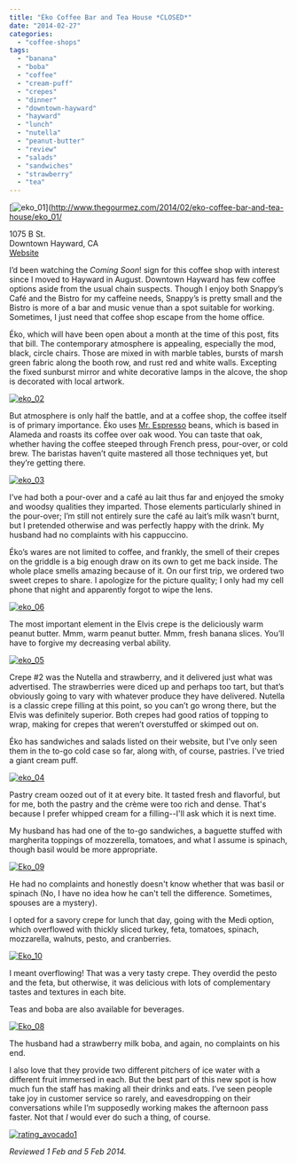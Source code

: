 ```yaml
---
title: "Éko Coffee Bar and Tea House *CLOSED*"
date: "2014-02-27"
categories: 
  - "coffee-shops"
tags: 
  - "banana"
  - "boba"
  - "coffee"
  - "cream-puff"
  - "crepes"
  - "dinner"
  - "downtown-hayward"
  - "hayward"
  - "lunch"
  - "nutella"
  - "peanut-butter"
  - "review"
  - "salads"
  - "sandwiches"
  - "strawberry"
  - "tea"
---
```


[![eko_01](http://s3.amazonaws.com/thegourmez-wpmedia/2014/02/eko_01-500x317.jpg)](http://www.thegourmez.com/2014/02/eko-coffee-bar-and-tea-house/eko_01/

1075 B St.\
Downtown Hayward, CA\
[Website](http://www.eko-coffee.com/)

I’d been watching the _Coming Soon_! sign for this coffee shop with interest since I moved to Hayward in August. Downtown Hayward has few coffee options aside from the usual chain suspects. Though I enjoy both Snappy’s Café and the Bistro for my caffeine needs, Snappy’s is pretty small and the Bistro is more of a bar and music venue than a spot suitable for working. Sometimes, I just need that coffee shop escape from the home office.

Éko, which will have been open about a month at the time of this post, fits that bill. The contemporary atmosphere is appealing, especially the mod, black, circle chairs. Those are mixed in with marble tables, bursts of marsh green fabric along the booth row, and rust red and white walls. Excepting the fixed sunburst mirror and white decorative lamps in the alcove, the shop is decorated with local artwork.

[![eko_02](http://s3.amazonaws.com/thegourmez-wpmedia/2014/02/eko_02-440x500.jpg)](http://www.thegourmez.com/2014/02/eko-coffee-bar-and-tea-house/eko_02/)

But atmosphere is only half the battle, and at a coffee shop, the coffee itself is of primary importance. Éko uses [Mr. Espresso](http://mrespresso.com/about/history/) beans, which is based in Alameda and roasts its coffee over oak wood. You can taste that oak, whether having the coffee steeped through French press, pour-over, or cold brew. The baristas haven’t quite mastered all those techniques yet, but they’re getting there.

[![eko_03](http://s3.amazonaws.com/thegourmez-wpmedia/2014/02/eko_03-402x500.jpg)](http://www.thegourmez.com/2014/02/eko-coffee-bar-and-tea-house/eko_03/)

I’ve had both a pour-over and a café au lait thus far and enjoyed the smoky and woodsy qualities they imparted. Those elements particularly shined in the pour-over; I’m still not entirely sure the café au lait’s milk wasn’t burnt, but I pretended otherwise and was perfectly happy with the drink. My husband had no complaints with his cappuccino.

Éko’s wares are not limited to coffee, and frankly, the smell of their crepes on the griddle is a big enough draw on its own to get me back inside. The whole place smells amazing because of it. On our first trip, we ordered two sweet crepes to share. I apologize for the picture quality; I only had my cell phone that night and apparently forgot to wipe the lens.

[![eko_06](http://s3.amazonaws.com/thegourmez-wpmedia/2014/02/eko_06-500x281.jpg)](http://www.thegourmez.com/2014/02/eko-coffee-bar-and-tea-house/eko_06/)

The most important element in the Elvis crepe is the deliciously warm peanut butter. Mmm, warm peanut butter. Mmm, fresh banana slices. You’ll have to forgive my decreasing verbal ability.

[![eko_05](http://s3.amazonaws.com/thegourmez-wpmedia/2014/02/eko_05-500x323.jpg)](http://www.thegourmez.com/2014/02/eko-coffee-bar-and-tea-house/eko_05/)

Crepe #2 was the Nutella and strawberry, and it delivered just what was advertised. The strawberries were diced up and perhaps too tart, but that’s obviously going to vary with whatever produce they have delivered. Nutella is a classic crepe filling at this point, so you can’t go wrong there, but the Elvis was definitely superior. Both crepes had good ratios of topping to wrap, making for crepes that weren’t overstuffed or skimped out on.

Éko has sandwiches and salads listed on their website, but I've only seen them in the to-go cold case so far, along with, of course, pastries. I've tried a giant cream puff.

[![eko_04](http://s3.amazonaws.com/thegourmez-wpmedia/2014/02/eko_04-500x333.jpg)](http://www.thegourmez.com/2014/02/eko-coffee-bar-and-tea-house/eko_04/)

Pastry cream oozed out of it at every bite. It tasted fresh and flavorful, but for me, both the pastry and the crème were too rich and dense. That's because I prefer whipped cream for a filling--I'll ask which it is next time.

My husband has had one of the to-go sandwiches, a baguette stuffed with margherita toppings of mozzerella, tomatoes, and what I assume is spinach, though basil would be more appropriate.

[![Eko_09](http://s3.amazonaws.com/thegourmez-wpmedia/2014/02/Eko_09-500x333.jpg)](http://www.thegourmez.com/2014/02/eko-coffee-bar-and-tea-house/eko_09/)

He had no complaints and honestly doesn't know whether that was basil or spinach (No, I have no idea how he can't tell the difference. Sometimes, spouses are a mystery).

I opted for a savory crepe for lunch that day, going with the Medi option, which overflowed with thickly sliced turkey, feta, tomatoes, spinach, mozzarella, walnuts, pesto, and cranberries.

[![Eko_10](http://s3.amazonaws.com/thegourmez-wpmedia/2014/02/Eko_10-500x333.jpg)](http://www.thegourmez.com/2014/02/eko-coffee-bar-and-tea-house/eko_10/)

I meant overflowing! That was a very tasty crepe. They overdid the pesto and the feta, but otherwise, it was delicious with lots of complementary tastes and textures in each bite.

Teas and boba are also available for beverages.

[![Eko_08](http://s3.amazonaws.com/thegourmez-wpmedia/2014/02/Eko_08-333x500.jpg)](http://www.thegourmez.com/2014/02/eko-coffee-bar-and-tea-house/eko_08/)

The husband had a strawberry milk boba, and again, no complaints on his end.

I also love that they provide two different pitchers of ice water with a different fruit immersed in each. But the best part of this new spot is how much fun the staff has making all their drinks and eats. I’ve seen people take joy in customer service so rarely, and eavesdropping on their conversations while I’m supposedly working makes the afternoon pass faster. Not that _I_ would ever do such a thing, of course.

[![rating_avocado1](http://s3.amazonaws.com/thegourmez-wpmedia/2009/02/rating_avocado1.gif)](http://www.thegourmez.com/2009/02/restaurant-review-nanas-durham/rating_avocado1/) 

_Reviewed 1 Feb and 5 Feb 2014._
